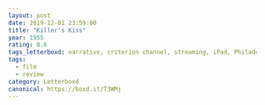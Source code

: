 ```yaml
---
layout: post 
date: 2019-12-01 23:59:00
title: "Killer's Kiss"
year: 1955
rating: 0.6
tags_letterboxd: narrative, criterion channel, streaming, iPad, Philadelphia
tags:
  - film
  - review
category: Letterboxd
canonical: https://boxd.it/T3WMj
---
```

